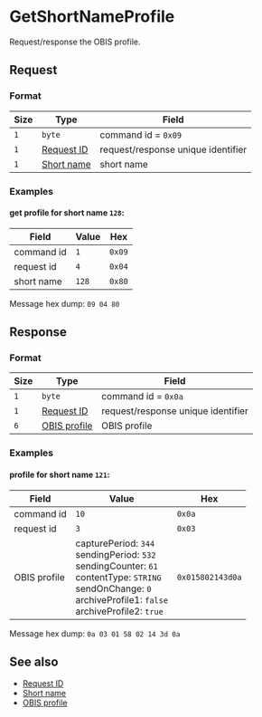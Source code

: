 # GetShortNameProfile

Request/response the OBIS profile.


## Request

### Format

| Size | Type                                 | Field                              |
| ---- | ------------------------------------ | ---------------------------------- |
| `1`  | `byte`                               | command id = `0x09`                |
| `1`  | [Request ID](../types.md#request-id) | request/response unique identifier |
| `1`  | [Short name](../types.md#short-name) | short name                         |

### Examples

#### get profile for short name `128`:

| Field      | Value | Hex    |
| ---------- | ----- | ------ |
| command id | `1`   | `0x09` |
| request id | `4`   | `0x04` |
| short name | `128` | `0x80` |

Message hex dump: `09 04 80`


## Response

### Format

| Size | Type                                     | Field                              |
| ---- | ---------------------------------------- | ---------------------------------- |
| `1`  | `byte`                                   | command id = `0x0a`                |
| `1`  | [Request ID](../types.md#request-id)     | request/response unique identifier |
| `6`  | [OBIS profile](../types.md#obis-profile) | OBIS profile                       |

### Examples

#### profile for short name `121`:

| Field        | Value                                                                                                                                                                                 | Hex              |
| ------------ | ------------------------------------------------------------------------------------------------------------------------------------------------------------------------------------- | ---------------- |
| command id   | `10`                                                                                                                                                                                  | `0x0a`           |
| request id   | `3`                                                                                                                                                                                   | `0x03`           |
| OBIS profile | capturePeriod: `344` <br> sendingPeriod: `532` <br> sendingCounter: `61` <br> contentType: `STRING` <br> sendOnChange: `0` <br> archiveProfile1: `false` <br> archiveProfile2: `true` | `0x015802143d0a` |

Message hex dump: `0a 03 01 58 02 14 3d 0a`


## See also

* [Request ID](../types.md#request-id)
* [Short name](../types.md#short-name)
* [OBIS profile](../types.md#obis-profile)
